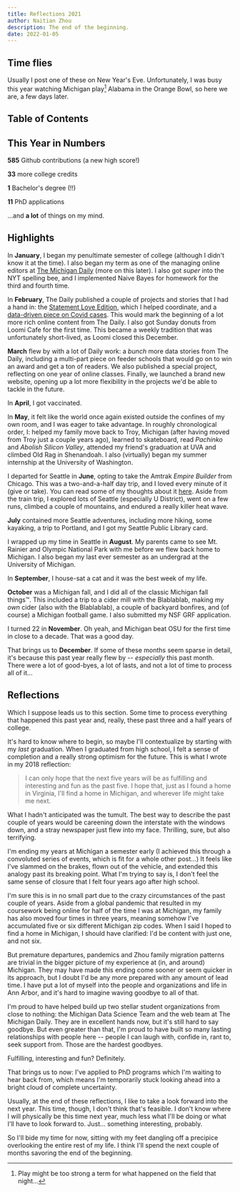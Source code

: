 ```yaml
---
title: Reflections 2021
author: Naitian Zhou
description: The end of the beginning.
date: 2022-01-05
---
```


## Time flies

Usually I post one of these on New Year's Eve. Unfortunately, I was busy this
year watching Michigan play[^1] Alabama in the Orange Bowl, so here we are, a
few days later.


[^1]: Play might be too strong a term for what happened on the field that night...

## Table of Contents

## This Year in Numbers

**585** Github contributions (a new high score!)

**33** more college credits

**1** Bachelor's degree (!!)

**11** PhD applications

...and **a lot** of things on my mind.

## Highlights

In **January**, I began my penultimate semester of college (although I didn't
know it at the time). I also began my term as one of the managing online
editors at [The Michigan Daily](https://michigandaily.com) (more on this
later). I also got _super_ into the NYT spelling bee, and I implemented Naive
Bayes for homework for the third and fourth time.

In **February**, The Daily published a couple of projects and stories that I
had a hand in: the [Statement Love
Edition](https://magnify.michigandaily.us/love/), which I helped coordinate,
and a [data-driven piece on Covid
cases](https://www.michigandaily.com/research/how-effective-are-stay-home-orders-and-recommendations-reducing-spread-covid-19/).
This would mark the beginning of a lot more rich online content from The Daily.
I also got Sunday donuts from Loomi Cafe for the first time. This became a
weekly tradition that was unfortunately short-lived, as Loomi closed this December.

**March** flew by with a lot of Daily work: a *bunch* more data stories from
The Daily, including a multi-part piece on feeder schools that would go on to
win an award and get a ton of readers. We also published a special project, 
reflecting on one year of online classes. Finally, we launched a brand new
website, opening up a lot more flexibility in the projects we'd be able to
tackle in the future.

In **April**, I got vaccinated.

In **May**, it felt like the world once again existed outside the confines of
my own room, and I was eager to take advantage. In roughly chronological order,
I: helped my family move back to Troy, Michigan (after having moved from Troy
just a couple years ago), learned to skateboard, read *Pachinko* and *Abolish
Silicon Valley*, attended my friend's graduation at UVA and climbed Old Rag in
Shenandoah. I also (virtually) began my summer internship at the University of
Washington. 

I departed for Seattle in **June**, opting to take the Amtrak *Empire Builder*
from Chicago. This was a two-and-a-half day trip, and I loved every minute of
it (give or take). You can read some of my thoughts about it
[here](https://twitter.com/NaitianZhou/status/1430571386263818245?s=20). Aside
from the train trip, I explored lots of Seattle (especially U District), went
on a few runs, climbed a couple of mountains, and endured a really killer heat
wave.

**July** contained more Seattle adventures, including more hiking, some
kayaking, a trip to Portland, and I got my Seattle Public Library card.

I wrapped up my time in Seattle in **August**. My parents came to see Mt.
Rainier and Olympic National Park with me before we flew back home to Michigan.
I also began my last ever semester as an undergrad at the University of
Michigan.

In **September**, I house-sat a cat and it was the best week of my life.

**October** was a Michigan fall, and I did all of the classic Michigan fall
things™. This included a trip to a cider mill with the Blablablab, making my
*own* cider (also with the Blablablab), a couple of backyard bonfires, and (of
course) a Michigan football game. I also submitted my NSF GRF application.

I turned 22 in **November**. Oh yeah, and Michigan beat OSU for the first time
in close to a decade. That was a good day.

That brings us to **December**. If some of these months seem sparse in detail,
it's because this past year really flew by -- _especially_ this past month.
There were a lot of good-byes, a lot of lasts, and not a lot of time to process
all of it...

## Reflections

Which I suppose leads us to this section. Some time to process everything that
happened this past year and, really, these past three and a half years of
college.

It's hard to know where to begin, so maybe I'll contextualize by starting with
my *last* graduation. When I graduated from high school, I felt a sense of
completion and a really strong optimism for the future. This is what I wrote in
my 2018 reflection:

> I can only hope that the next five years will be as fulfilling and
> interesting and fun as the past five. I hope that, just as I found a home in
> Virginia, I'll find a home in Michigan, and wherever life might take me next.

What I hadn't anticipated was the tumult. The best way to describe the past
couple of years would be careening down the interstate with the windows down,
and a stray newspaper just flew into my face. Thrilling, sure, but also
terrifying.

I'm ending my years at Michigan a semester early (I achieved this through a
convoluted series of events, which is fit for a whole other post...) It feels
like I've slammed on the brakes, flown out of the vehicle, and extended this
analogy past its breaking point. What I'm trying to say is, I don't feel the
same sense of closure that I felt four years ago after high school.

I'm sure this is in no small part due to the crazy circumstances of the past
couple of years. Aside from a global pandemic that resulted in my coursework
being online for half of the time I was at Michigan, my family has also moved
four times in three years, meaning somehow I've accumulated five or six
different Michigan zip codes. When I said I hoped to find a home in Michigan, I
should have clarified: I'd be content with just one, and not six.

But premature departures, pandemics and Zhou family migration patterns are
trivial in the bigger picture of my experience at (in, and around) Michigan.
They may have made this ending come sooner or seem quicker in its approach, but
I doubt I'd be any more prepared with any amount of lead time. I have put a lot
of myself into the people and organizations and life in Ann Arbor, and it's
hard to imagine waving goodbye to all of that.

I'm proud to have helped build up two stellar student organizations from close
to nothing: the Michigan Data Science Team and the web team at The Michigan
Daily. They are in excellent hands now, but it's still hard to say goodbye. But
even greater than that, I'm proud to have built so many lasting relationships
with people here -- people I can laugh with, confide in, rant to, seek support
from. Those are the hardest goodbyes.

Fulfilling, interesting and fun? Definitely.

That brings us to now: I've applied to PhD programs which I'm waiting to hear
back from, which means I'm temporarily stuck looking ahead into a bright cloud
of complete uncertainty.

Usually, at the end of these reflections, I like to take a look forward into
the next year. This time, though, I don't think that's feasible. I don't know
where I will physically be this time next year, much less what I'll be doing or
what I'll have to look forward to. Just... something interesting, probably.

So I'll bide my time for now, sitting with my feet dangling off a precipice
overlooking the entire rest of my life. I think I'll spend the next couple of
months savoring the end of the beginning.
